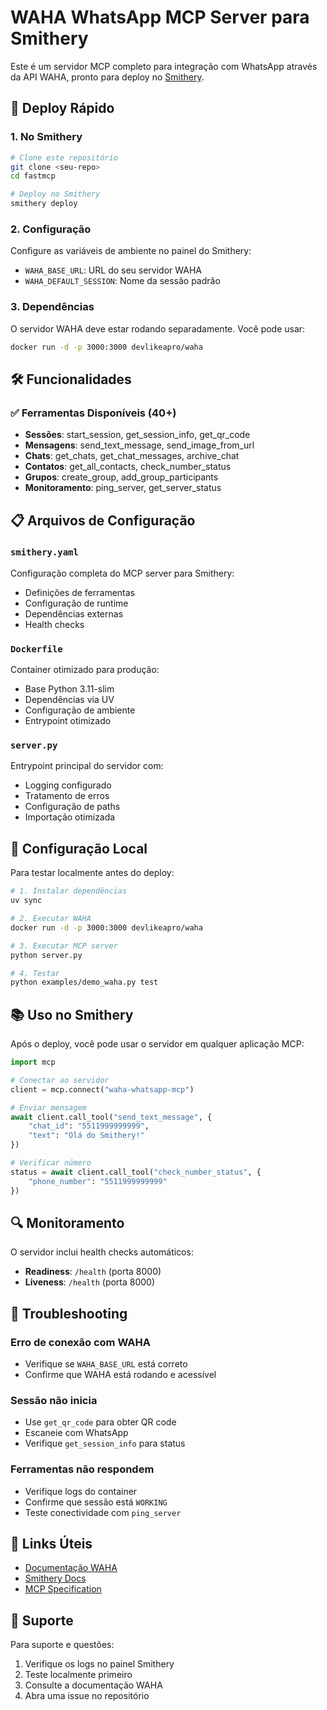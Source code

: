 # WAHA WhatsApp MCP Server para Smithery

Este é um servidor MCP completo para integração com WhatsApp através da API WAHA, pronto para deploy no [Smithery](https://smithery.ai).

## 🚀 Deploy Rápido

### 1. No Smithery
```bash
# Clone este repositório
git clone <seu-repo>
cd fastmcp

# Deploy no Smithery
smithery deploy
```

### 2. Configuração
Configure as variáveis de ambiente no painel do Smithery:
- `WAHA_BASE_URL`: URL do seu servidor WAHA
- `WAHA_DEFAULT_SESSION`: Nome da sessão padrão

### 3. Dependências
O servidor WAHA deve estar rodando separadamente. Você pode usar:
```bash
docker run -d -p 3000:3000 devlikeapro/waha
```

## 🛠️ Funcionalidades

### ✅ Ferramentas Disponíveis (40+)
- **Sessões**: start_session, get_session_info, get_qr_code
- **Mensagens**: send_text_message, send_image_from_url
- **Chats**: get_chats, get_chat_messages, archive_chat
- **Contatos**: get_all_contacts, check_number_status
- **Grupos**: create_group, add_group_participants
- **Monitoramento**: ping_server, get_server_status

## 📋 Arquivos de Configuração

### `smithery.yaml`
Configuração completa do MCP server para Smithery:
- Definições de ferramentas
- Configuração de runtime
- Dependências externas
- Health checks

### `Dockerfile`
Container otimizado para produção:
- Base Python 3.11-slim
- Dependências via UV
- Configuração de ambiente
- Entrypoint otimizado

### `server.py`
Entrypoint principal do servidor com:
- Logging configurado
- Tratamento de erros
- Configuração de paths
- Importação otimizada

## 🔧 Configuração Local

Para testar localmente antes do deploy:

```bash
# 1. Instalar dependências
uv sync

# 2. Executar WAHA
docker run -d -p 3000:3000 devlikeapro/waha

# 3. Executar MCP server
python server.py

# 4. Testar
python examples/demo_waha.py test
```

## 📚 Uso no Smithery

Após o deploy, você pode usar o servidor em qualquer aplicação MCP:

```python
import mcp

# Conectar ao servidor
client = mcp.connect("waha-whatsapp-mcp")

# Enviar mensagem
await client.call_tool("send_text_message", {
    "chat_id": "5511999999999",
    "text": "Olá do Smithery!"
})

# Verificar número
status = await client.call_tool("check_number_status", {
    "phone_number": "5511999999999"
})
```

## 🔍 Monitoramento

O servidor inclui health checks automáticos:
- **Readiness**: `/health` (porta 8000)
- **Liveness**: `/health` (porta 8000)

## 🐛 Troubleshooting

### Erro de conexão com WAHA
- Verifique se `WAHA_BASE_URL` está correto
- Confirme que WAHA está rodando e acessível

### Sessão não inicia
- Use `get_qr_code` para obter QR code
- Escaneie com WhatsApp
- Verifique `get_session_info` para status

### Ferramentas não respondem
- Verifique logs do container
- Confirme que sessão está `WORKING`
- Teste conectividade com `ping_server`

## 📖 Links Úteis

- [Documentação WAHA](https://waha.devlike.pro)
- [Smithery Docs](https://smithery.ai/docs)
- [MCP Specification](https://modelcontextprotocol.io)

## 🤝 Suporte

Para suporte e questões:
1. Verifique os logs no painel Smithery
2. Teste localmente primeiro
3. Consulte a documentação WAHA
4. Abra uma issue no repositório
